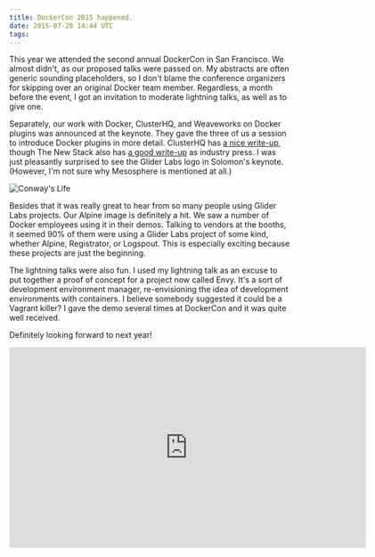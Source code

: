 ```yaml
---
title: DockerCon 2015 happened.
date: 2015-07-20 14:44 UTC
tags:
---
```


This year we attended the second annual DockerCon in San Francisco. We almost didn't, as our proposed talks were passed on. My abstracts are often generic sounding placeholders, so I don't blame the conference organizers for skipping over an original Docker team member. Regardless, a month before the event, I got an invitation to moderate lightning talks, as well as to give one.

Separately, our work with Docker, ClusterHQ, and Weaveworks on Docker plugins was announced at the keynote. They gave the three of us a session to introduce Docker plugins in more detail. ClusterHQ has [a nice write-up](https://clusterhq.com/2015/07/01/docker-plugins-complete-the-puzzle/), though The New Stack also has [a good write-up](http://thenewstack.io/the-real-docker-ecosystem-launches-with-plugins/) as industry press. I was just pleasantly surprised to see the Glider Labs logo in Solomon's keynote. (However, I'm not sure why Mesosphere is mentioned at all.)

![Conway's Life](/images/dockercon2015.jpg)

Besides that it was really great to hear from so many people using Glider Labs projects. Our Alpine image is definitely a hit. We saw a number of Docker employees using it in their demos. Talking to vendors at the booths, it seemed 90% of them were using a Glider Labs project of some kind, whether Alpine, Registrator, or Logspout. This is especially exciting because these projects are just the beginning.

The lightning talks were also fun. I used my lightning talk as an excuse to put together a proof of concept for a project now called Envy. It's a sort of development environment manager, re-envisioning the idea of development environments with containers. I believe somebody suggested it could be a Vagrant killer? I gave the demo several times at DockerCon and it was quite well received.

Definitely looking forward to next year!

<iframe src="https://player.vimeo.com/video/131329120" width="640" height="360" frameborder="0" webkitallowfullscreen mozallowfullscreen allowfullscreen></iframe>
